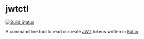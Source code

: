 # jwtctl

[![Build Status](https://travis-ci.org/leomillon/jwtctl.svg?branch=master)](https://travis-ci.org/leomillon/jwtctl)

A command line tool to read or create [JWT](https://jwt.io/) tokens written in [Kotlin](https://kotlinlang.org/).
